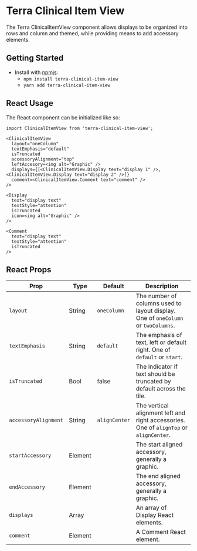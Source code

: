 # Terra Clinical Item View

The Terra ClinicalItemView component allows displays to be organized into rows and column and themed, while providing means to add accessory elements.

## Getting Started

- Install with [npmjs](https://www.npmjs.com):
  - `npm install terra-clinical-item-view`
  - `yarn add terra-clinical-item-view`

## React Usage

The React component can be initialized like so:
```
import ClinicalItemView from 'terra-clinical-item-view';

<ClinicalItemView
  layout="oneColumn"
  textEmphasis="default"
  isTruncated
  accessoryAlignment="top"
  leftAccesory=<img alt="Graphic" />
  displays={[<ClinicalItemView.Display text="display 1" />, <ClinicalItemView.Display text="display 2" />]}
  comment=<ClinicalItemView.Comment text="comment" />
/>

<Display
  text="display text"
  textStyle="attention"
  isTruncated
  icon=<img alt="Graphic" />
/>

<Comment
  text="display text"
  textStyle="attention"
  isTruncated
/>
```

## React Props

| Prop | Type | Default | Description|
|------|------|---------|------------|
|`layout`|String|`oneColumn`|The number of columns used to layout display. One of `oneColumn` or `twoColumns`.|
|`textEmphasis`|String|`default`|The emphasis of text, left or default right. One of `default` or `start`. |
|`isTruncated`|Bool|false|The indicator if text should be truncated by default across the tile.|
|`accessoryAlignment`|String|`alignCenter`|The vertical alignment left and right accessories. One of `alignTop` or `alignCenter`.|
|`startAccessory`|Element||The start aligned accessory, generally a graphic.|
|`endAccessory`|Element||The end aligned accessory, generally a graphic.|
|`displays`|Array||An array of Display React elements.|
|`comment`|Element||A Comment React element.|